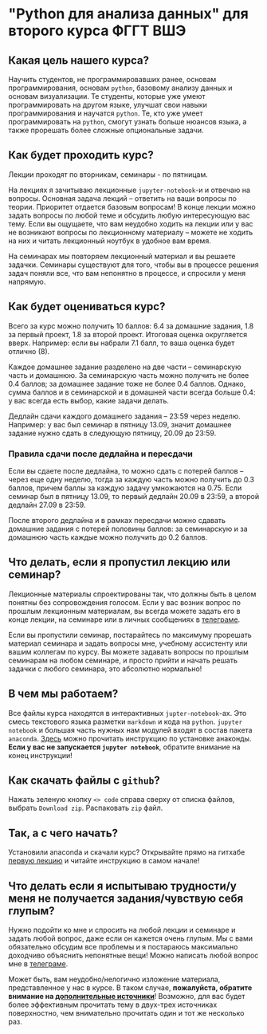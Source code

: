 # "Python для анализа данных" для второго курса ФГГТ ВШЭ

## Какая цель нашего курса?
Научить студентов, не программировавших ранее, основам программирования, основам `python`, базовому анализу данных и основам визуализации. Те студенты, которые уже умеют программировать на другом языке, улучшат свои навыки программирования и научатся `python`. Те, кто уже умеет программировать на `python`, смогут узнать больше нюансов языка, а также прорешать более сложные опциональные задачи.

## Как будет проходить курс?
Лекции проходят по вторникам, семинары - по пятницам. 

На лекциях я зачитываю лекционные `jupyter-notebook`-и и отвечаю на вопросы. Основная задача лекций &ndash; ответить на ваши вопросы по теории. Приоритет отдается базовым вопросам! В конце лекции можно задать вопросы по любой теме и обсудить любую интересующую вас тему. Если вы ощущаете, что вам неудобно ходить на лекции или у вас не возникают вопросы по лекционному материалу &ndash; можете не ходить на них и читать лекционный ноутбук в удобное вам время. 

На семинарах мы повторяем лекционный материал и вы решаете задачки. Семинары существуют для того, чтобы вы в процессе решения задач поняли все, что вам непонятно в процессе, и спросили у меня напрямую.

## Как будет оцениваться курс?
Всего за курс можно получить 10 баллов: 6.4 за домашние задания, 1.8 за первый проект, 1.8 за второй проект. Итоговая оценка округляется вверх. Например: если вы набрали 7.1 балл, то ваша оценка будет отлично (8).


Каждое домашнее задание разделено на две части &ndash; семинарскую часть и домашнюю. За семинарскую часть можно получить не более 0.4 баллов; за домашнее задание тоже не более 0.4 баллов. Однако, сумма баллов и в семинарской и в домашней части всегда больше 0.4: у вас всегда есть выбор, какие задачи делать.

  
Дедлайн сдачи каждого домашнего задания &ndash; 23:59 через неделю. Например: у вас был семинар в пятницу 13.09, значит домашнее задание нужно сдать в следующую пятницу, 20.09 до 23:59. 

### Правила сдачи после дедлайна и пересдачи

Если вы сдаете после дедлайна, то можно сдать с потерей баллов &ndash; через еще одну неделю, тогда за каждую часть можно получить до 0.3 баллов, причем баллы за каждую задачу умножаются на 0.75. Если семинар был в пятницу 13.09, то первый дедлайн 20.09 в 23:59, а второй дедлайн 27.09 в 23:59. 

После второго дедлайна и в рамках пересдачи можно сдавать домашние задания с потерей половины баллов: за семинарскую и за домашнюю часть каждые можно получить до 0.2 баллов.

## Что делать, если я пропустил лекцию или семинар?
Лекционные материалы спроектированы так, что должны быть в целом понятны без сопровождения голосом. Если у вас возник вопрос по прошлым лекционным материалам, вы всегда можете задать его в конце лекции, на семинаре или в личных сообщениях в [телеграме](https://t.me/teimy42).

Если вы пропустили семинар, постарайтесь по максимуму прорешать материал семинара и задать вопросы мне, учебному ассистенту или вашим коллегам по курсу. Вы можете задавать вопросы по прошлым семинарам на любом семинаре, и просто прийти и начать решать задачки с любого семинара, это абсолютно нормально! 

## В чем мы работаем?
Все файлы курса находятся в интерактивных `jupter-notebook`-ах. Это смесь текстового языка разметки `markdown` и кода на `python`. `jupyter notebook` и большая часть нужных нам модулей входят в состав пакета `anaconda`. [Здесь](https://github.com/teimy/geohse-python/blob/main/anaconda-installation-guide.md) можно прочитать инструкцию по установке анаконды. **Если у вас не запускается `jupyter notebook`**, обратите внимание на конец инструкции!

## Как скачать файлы с `github`?
Нажать зеленую кнопку `<> code` справа сверху от списка файлов, выбрать `Download zip`. Распаковать `zip` файл.

## Так, а с чего начать?
Установили anaconda и скачали курс? Открывайте прямо на гитхабе [первую лекцию](https://github.com/teimy/geohse-python/blob/main/Lectures/Lecture1/Lecture1.ipynb) и читайте инструкцию в самом начале!

## Что делать если я испытываю трудности/у меня не получается задания/чувствую себя глупым?
Нужно подойти ко мне и спросить на любой лекции и семинаре и задать любой вопрос, даже если он кажется очень глупым. Мы с вами обязательно обсудим все проблемы и я постараюсь максимально доходчиво объяснить непонятные вещи! Можно написать любой вопрос мне в [телеграме](https://t.me/teimy42).

Может быть, вам неудобно/нелогично изложение материала, представленное у нас в курсе. В таком случае, **пожалуйста, обратите внимание на [дополнительные источники](https://github.com/teimy/geohse-python/blob/main/further-reading.md)**! Возможно, для вас будет более эффективным прочитать тему в двух-трех источниках поверхностно, чем внимательно прочитать один и тот же несколько раз.
